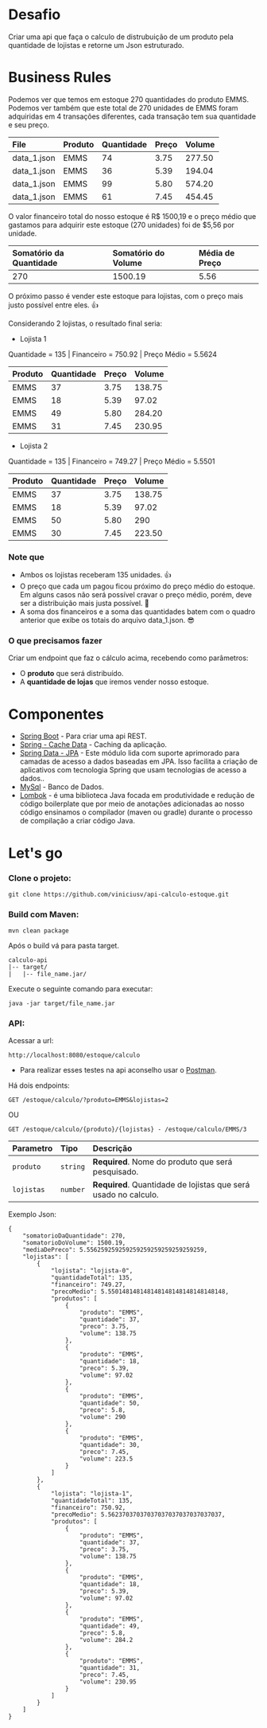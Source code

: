# Desafio

Criar uma api que faça o calculo de distrubuição de um produto pela quantidade de lojistas e retorne um Json estruturado.

# Business Rules 
Podemos ver que temos em estoque 270 quantidades do produto EMMS. Podemos ver também que este total de 270 unidades de EMMS
foram adquiridas em 4 transações diferentes, cada transação tem sua quantidade e seu preço.

| File | Produto | Quantidade | Preço | Volume
| :--- | :--- | :--- | :--- | :--- |
| data_1.json | EMMS | 74 | 3.75 | 277.50 |
| data_1.json | EMMS | 36 | 5.39 | 194.04 |
| data_1.json | EMMS | 99 | 5.80 | 574.20 |
| data_1.json | EMMS | 61 | 7.45 | 454.45 |

O valor financeiro total do nosso estoque é R$ 1500,19 e o preço médio que gastamos para adquirir este estoque (270 unidades) foi de $5,56 por unidade.

| Somatório da Quantidade | Somatório do Volume | Média de Preço |
| :--- | :--- | :--- | 
| 270 | 1500.19 | 5.56 |

O próximo passo é vender este estoque para lojistas, com o preço mais justo possível entre eles. :thumbsup:

Considerando 2 lojistas, o resultado final seria:

*  Lojista 1 

Quantidade = 135 | Financeiro = 750.92 | Preço Médio = 5.5624

| Produto | Quantidade | Preço | Volume |
| :--- | :--- | :--- | :--- |
| EMMS | 37 | 3.75 | 138.75 |
| EMMS | 18 | 5.39 | 97.02 |
| EMMS | 49 | 5.80 | 284.20 |
| EMMS | 31 | 7.45 | 230.95 |


*  Lojista 2

Quantidade = 135 | Financeiro = 749.27 | Preço Médio = 5.5501

| Produto | Quantidade | Preço | Volume |
| :--- | :--- | :--- | :--- |
| EMMS | 37 | 3.75 | 138.75 |
| EMMS | 18 | 5.39 | 97.02 |
| EMMS | 50 | 5.80 | 290 |
| EMMS | 30 | 7.45 | 223.50 |

### Note que
* Ambos os lojistas receberam 135 unidades. :thumbsup:
* O preço que cada um pagou ficou próximo do preço médio do estoque. Em alguns casos
não será possível cravar o preço médio, porém, deve ser a distribuição mais justa possível.  :triumph:
* A soma dos financeiros e a soma das quantidades batem com o quadro anterior que exibe
os totais do arquivo data_1.json.  :sunglasses:

### O que precisamos fazer
Criar um endpoint que faz o cálculo acima, recebendo como parâmetros:
* O **produto** que será distribuído.
* A **quantidade de lojas** que iremos vender nosso estoque.


# Componentes 

* [Spring Boot](https://spring.io/projects/spring-boot) - Para criar uma api REST.
* [Spring - Cache Data](https://spring.io/guides/gs/caching/) - Caching da aplicação.
* [Spring Data - JPA](https://spring.io/projects/spring-data-jpa) - Este módulo lida com suporte aprimorado para camadas de acesso a dados baseadas em JPA. Isso facilita a criação de aplicativos com tecnologia Spring que usam tecnologias de acesso a dados..
* [MySql](https://github.com/mysql) - Banco de Dados.
* [Lombok](https://projectlombok.org/) - é uma biblioteca Java focada em produtividade e redução de código boilerplate que por meio de anotações adicionadas ao nosso código ensinamos o compilador (maven ou gradle) durante o processo de compilação a criar código Java.

# Let's go
### Clone o projeto:

```
git clone https://github.com/viniciusv/api-calculo-estoque.git
```

### Build com Maven:
```
mvn clean package
```

Após o build vá para pasta target.
```
calculo-api
|-- target/
|   |-- file_name.jar/
```
Execute o seguinte comando para executar:
```
java -jar target/file_name.jar
```

### API:
Acessar a url:
```
http://localhost:8080/estoque/calculo
```
* Para realizar esses testes na api aconselho usar o [Postman](https://www.getpostman.com/).

Há dois endpoints:

```http
GET /estoque/calculo/?produto=EMMS&lojistas=2
```

OU

```http
GET /estoque/calculo/{produto}/{lojistas} - /estoque/calculo/EMMS/3
```

| Parametro | Tipo | Descrição |
| :--- | :--- | :--- |
| `produto` | `string` | **Required**. Nome do produto que será pesquisado. |
| `lojistas` | `number` | **Required**. Quantidade de lojistas que será usado no calculo. |

Exemplo Json:
```
{
    "somatorioDaQuantidade": 270,
    "somatorioDoVolume": 1500.19,
    "mediaDePreco": 5.556259259259259259259259259259259,
    "lojistas": [
        {
            "lojista": "lojista-0",
            "quantidadeTotal": 135,
            "financeiro": 749.27,
            "precoMedio": 5.550148148148148148148148148148148,
            "produtos": [
                {
                    "produto": "EMMS",
                    "quantidade": 37,
                    "preco": 3.75,
                    "volume": 138.75
                },
                {
                    "produto": "EMMS",
                    "quantidade": 18,
                    "preco": 5.39,
                    "volume": 97.02
                },
                {
                    "produto": "EMMS",
                    "quantidade": 50,
                    "preco": 5.8,
                    "volume": 290
                },
                {
                    "produto": "EMMS",
                    "quantidade": 30,
                    "preco": 7.45,
                    "volume": 223.5
                }
            ]
        },
        {
            "lojista": "lojista-1",
            "quantidadeTotal": 135,
            "financeiro": 750.92,
            "precoMedio": 5.56237037037037037037037037037037,
            "produtos": [
                {
                    "produto": "EMMS",
                    "quantidade": 37,
                    "preco": 3.75,
                    "volume": 138.75
                },
                {
                    "produto": "EMMS",
                    "quantidade": 18,
                    "preco": 5.39,
                    "volume": 97.02
                },
                {
                    "produto": "EMMS",
                    "quantidade": 49,
                    "preco": 5.8,
                    "volume": 284.2
                },
                {
                    "produto": "EMMS",
                    "quantidade": 31,
                    "preco": 7.45,
                    "volume": 230.95
                }
            ]
        }
    ]
}
```
